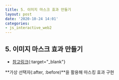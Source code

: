 ```yaml
---
title: 5. 이미지 마스크 효과 만들기
layout: post
date: '2020-10-24 14:01'
categories:
- js_interactive_web2
---
```


## 5. 이미지 마스크 효과 만들기

* [참고링크](https://hyungju-lee.github.io/hyungju-lee-interactions/interactive-web2/study/section6/step3/index.html){:target="_blank"}

**가상 선택자(:after, :before)**을 활용해 마스킹 효과 구현